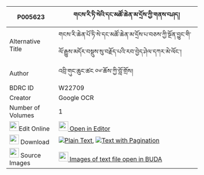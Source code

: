 |P005623|གངས་རི་ཏི་སེའི་དང་མཚོ་ཆེན་མ་དྲོས་ཀྱི་གནས་བཤད། 
| --- | --- 
|Alternative Title |གངས་རི་ཆེན་པོ་ཏི་སེ་དང་མཚོ་ཆེན་མ་དྲོས་པ་བཅས་ཀྱི་སྔོན་བྱུང་གི་ལོ་རྒྱུས་མདོར་བསྡུས་སུ་བརྗོད་པའི་རབ་བྱེད་ཤེལ་དཀར་མེ་ལོང་།
|Author| འབྲི་གུང་ཆུང་ཚང ༠༦་ཆོས་ཀྱི་བློ་གྲོས།
|BDRC ID | W22709
|Creator | Google OCR
|Number of Volumes| 1
|<img width="25" src="https://img.icons8.com/color/25/000000/edit-property.png">Edit Online| [<img width="25" src="https://avatars.githubusercontent.com/u/45091458?s=200&v=4"> Open in Editor](http://editor.openpecha.org/P005623)
|<img width="25" src="https://img.icons8.com/fluent/48/000000/download-2.png"/>  Download | [![](https://img.icons8.com/color/20/000000/txt.png)Plain Text](https://github.com/Openpecha/P005623/releases/download/v1/gangri_tise_i_dang_tsochen_ma__plain_P005623.zip), [![](https://img.icons8.com/color/20/000000/txt.png)Text with Pagination](https://github.com/Openpecha/P005623/releases/download/v1/gangri_tise_i_dang_tsochen_ma__pages_P005623.zip)
|<img width="25" src="https://img.icons8.com/plasticine/100/000000/pictures-folder.png"/>  Source Images | [<img width="25" src="https://library.bdrc.io/icons/BUDA-small.svg"> Images of text file open in BUDA](https://library.bdrc.io/show/bdr:W22709)